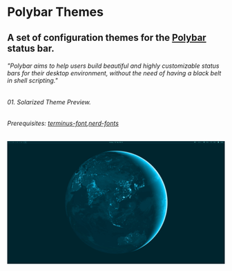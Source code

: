 # Polybar Themes
## A set of configuration themes for the [Polybar](https://github.com/polybar/polybar) status bar.

###### "Polybar aims to help users build beautiful and highly customizable status bars for their desktop environment, without the need of having a black belt in shell scripting."
 
###### 01. Solarized Theme Preview.
###### Prerequisites: [terminus-font](https://aur.archlinux.org/packages/terminus-font-ttf),[nerd-fonts](https://aur.archlinux.org/packages/nerd-fonts-complete)


![image](https://github.com/michell-dev/polybar-themes/blob/main/Previews/solarized.png?=400x250)
